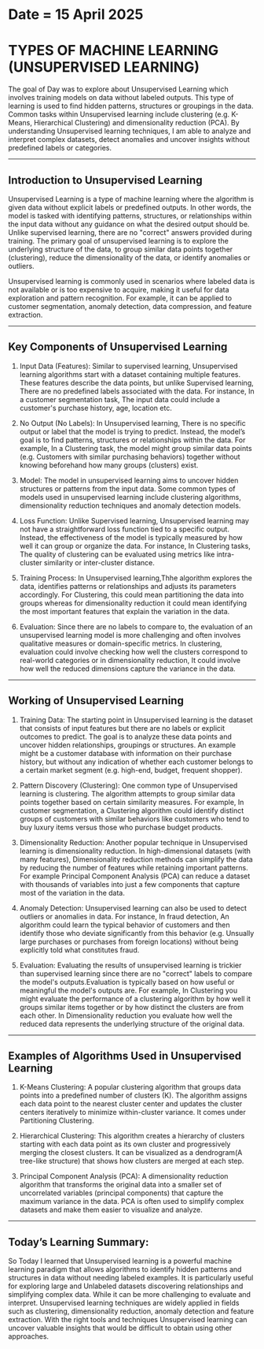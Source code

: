 # Date = 15 April 2025
# TYPES OF MACHINE LEARNING (UNSUPERVISED LEARNING)
The goal of Day was to explore about Unsupervised Learning which involves training models on data without labeled outputs. This type of learning is used to find hidden patterns, structures or groupings in the data. Common tasks within Unsupervised learning include clustering (e.g. K-Means, Hierarchical Clustering) and dimensionality reduction (PCA). By understanding Unsupervised learning techniques, I am able to analyze and interpret complex datasets, detect anomalies and uncover insights without predefined labels or categories.

---

## Introduction to Unsupervised Learning
Unsupervised Learning is a type of machine learning where the algorithm is given data without explicit labels or predefined outputs. In other words, the model is tasked with identifying patterns, structures, or relationships within the input data without any guidance on what the desired output should be. Unlike supervised learning, there are no "correct" answers provided during training. The primary goal of unsupervised learning is to explore the underlying structure of the data, to group similar data points together (clustering), reduce the dimensionality of the data, or identify anomalies or outliers.

Unsupervised learning is commonly used in scenarios where labeled data is not available or is too expensive to acquire, making it useful for data exploration and pattern recognition. For example, it can be applied to customer segmentation, anomaly detection, data compression, and feature extraction.


---

## Key Components of Unsupervised Learning

1. Input Data (Features): Similar to supervised learning, Unsupervised learning algorithms start with a dataset containing multiple features. These features describe the data points, but unlike Supervised learning, There are no predefined labels associated with the data. For instance, In a customer segmentation task, The input data could include a customer's purchase history, age, location etc.

2. No Output (No Labels): In Unsupervised learning, There is no specific output or label that the model is trying to predict. Instead, the model’s goal is to find patterns, structures or relationships within the data. For example, In a Clustering task, the model might group similar data points (e.g. Customers with similar purchasing behaviors) together without knowing beforehand how many groups (clusters) exist.

3. Model: The model in unsupervised learning aims to uncover hidden structures or patterns from the input data. Some common types of models used in unsupervised learning include clustering algorithms, dimensionality reduction techniques and anomaly detection models.

4. Loss Function: Unlike Supervised learning, Unsupervised learning may not have a straightforward loss function tied to a specific output. Instead, the effectiveness of the model is typically measured by how well it can group or organize the data. For instance, In Clustering tasks, The quality of clustering can be evaluated using metrics like intra-cluster similarity or inter-cluster distance.

5. Training Process: In Unsupervised learning,Thhe algorithm explores the data, identifies patterns or relationships and adjusts its parameters accordingly. For Clustering, this could mean partitioning the data into groups whereas for dimensionality reduction it could mean identifying the most important features that explain the variation in the data.

6. Evaluation: Since there are no labels to compare to, the evaluation of an unsupervised learning model is more challenging and often involves qualitative measures or domain-specific metrics. In clustering, evaluation could involve checking how well the clusters correspond to real-world categories or in dimensionality reduction, It could involve how well the reduced dimensions capture the variance in the data.

---

## Working of Unsupervised Learning

1. Training Data: The starting point in Unsupervised learning is the dataset that consists of input features but there are no labels or explicit outcomes to predict. The goal is to analyze these data points and uncover hidden relationships, groupings or structures. An example might be a customer database with information on their purchase history, but without any indication of whether each customer belongs to a certain market segment (e.g. high-end, budget, frequent shopper).

2. Pattern Discovery (Clustering): One common type of Unsupervised learning is clustering. The algorithm attempts to group similar data points together based on certain similarity measures. For example, In customer segmentation, a Clustering algorithm could identify distinct groups of customers with similar behaviors like customers who tend to buy luxury items versus those who purchase budget products.

3. Dimensionality Reduction: Another popular technique in Unsupervised learning is dimensionality reduction. In high-dimensional datasets (with many features), Dimensionality reduction methods can simplify the data by reducing the number of features while retaining important patterns. For example Principal Component Analysis (PCA) can reduce a dataset with thousands of variables into just a few components that capture most of the variation in the data.

4. Anomaly Detection: Unsupervised learning can also be used to detect outliers or anomalies in data. For instance, In fraud detection, An algorithm could learn the typical behavior of customers and then identify those who deviate significantly from this behavior (e.g. Unsually large purchases or purchases from foreign locations) without being explicitly told what constitutes fraud.

5. Evaluation: Evaluating the results of unsupervised learning is trickier than supervised learning since there are no "correct" labels to compare the model's outputs.Evaluation is typically based on how useful or meaningful the model's outputs are. For example, In Clustering you might evaluate the performance of a clustering algorithm by how well it groups similar items together or by how distinct the clusters are from each other. In Dimensionality reduction you evaluate how well the reduced data represents the underlying structure of the original data.



---

## Examples of Algorithms Used in Unsupervised Learning

1. K-Means Clustering: A popular clustering algorithm that groups data points into a predefined number of clusters (K). The algorithm assigns each data point to the nearest cluster center and updates the cluster centers iteratively to minimize within-cluster variance. It comes under Partitioning Clustering.

2. Hierarchical Clustering: This algorithm creates a hierarchy of clusters starting with each data point as its own cluster and progressively merging the closest clusters. It can be visualized as a dendrogram(A tree-like structure) that shows how clusters are merged at each step.

3. Principal Component Analysis (PCA): A dimensionality reduction algorithm that transforms the original data into a smaller set of uncorrelated variables (principal components) that capture the maximum variance in the data. PCA is often used to simplify complex datasets and make them easier to visualize and analyze.

---

## Today’s Learning Summary:
So Today I learned that Unsupervised learning is a powerful machine learning paradigm that allows algorithms to identify hidden patterns and structures in data without needing labeled examples. It is particularly useful for exploring large and Unlabeled datasets discovering relationships and simplifying complex data. While it can be more challenging to evaluate and interpret. Unsupervised learning techniques are widely applied in fields such as clustering, dimensionality reduction, anomaly detection and feature extraction. With the right tools and techniques Unsupervised learning can uncover valuable insights that would be difficult to obtain using other approaches.
